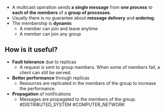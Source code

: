 - A multicast operation sends **a single message** from **one process** to **each of the members** of a **group of processes**.
- Usually there is no guarantee about **message delivery** and **ordering**.
- The membership is **dynamic**
	- A member can join and leave anytime
	- A member can join any group
## How is it useful?
- **Fault tolerance** due to replicas
	- A request is sent to group members. When some of members fail, a client can still be served.
- **Better performance** through replicas
	- Resources are replicated in the members of the group to increase the performance.
- **Propagation** of notifications
	- Messages are propagated to the members of the group.
#DISTRIBUTED_SYSTEM 
#COMPUTER_NETWORK 